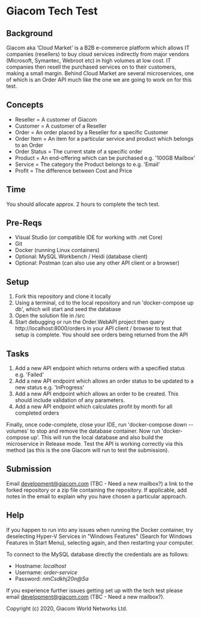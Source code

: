 # Giacom Tech Test

## Background
Giacom aka ‘Cloud Market’ is a B2B e-commerce platform which allows IT companies (resellers) to buy cloud services indirectly from major vendors (Microsoft, Symantec, Webroot etc) in high volumes at low cost. IT companies then resell the purchased services on to their customers, making a small margin. Behind Cloud Market are several microservices, one of which is an Order API much like the one we are going to work on for this test.

## Concepts
* Reseller = A customer of Giacom
* Customer = A customer of a Reseller
* Order = An order placed by a Reseller for a specific Customer
* Order Item = An item for a particular service and product which belongs to an Order
* Order Status = The current state of a specific order
* Product = An end-offering which can be purchased e.g. '100GB Mailbox'
* Service = The category the Product belongs to e.g. 'Email'
* Profit = The difference between Cost and Price

## Time
You should allocate approx. 2 hours to complete the tech test.

## Pre-Reqs
* Visual Studio (or compatible IDE for working with .net Core)
* Git
* Docker (running Linux containers)
* Optional: MySQL Workbench / Heidi (database client)
* Optional: Postman (can also use any other API client or a browser)

## Setup
1. Fork this repository and clone it locally
2. Using a terminal, cd to the local repository and run 'docker-compose up db', which will start and seed the database
3. Open the solution file in /src
4. Start debugging or run the Order.WebAPI project then query http://localhost:8000/orders in your API client / browser to test that setup is complete. You should see orders being returned from the API
   
## Tasks
1. Add a new API endpoint which returns orders with a specified status e.g. 'Failed'
2. Add a new API endpoint which allows an order status to be updated to a new status e.g. 'InProgress'
3. Add a new API endpoint which allows an order to be created. This should include validation of any parameters.
4. Add a new API endpoint which calculates profit by month for all completed orders

Finally, once code-complete, close your IDE, run 'docker-compose down --volumes' to stop and remove the database container. Now run 'docker-compose up'. This will run the local database and also build the microservice in Release mode. Test the API is working correctly via this method (as this is the one Giacom will run to test the submission).

## Submission
Email development@giacom.com (TBC - Need a new mailbox?) a link to the forked repository or a zip file containing the repository. If applicable, add notes in the email to explain why you have chosen a particular approach.

## Help
If you happen to run into any issues when running the Docker container, try deselecting Hyper-V Services in "Windows Features" (Search for Windows Features in Start Menu), selecting again, and then restarting your computer.

To connect to the MySQL database directly the credentials are as follows:
* Hostname: *localhost*
* Username: *order-service*
* Password: *nmCsdkhj20n@Sa*

If you experience further issues getting set up with the tech test please email development@giacom.com (TBC - Need a new mailbox?).

Copyright (c) 2020, Giacom World Networks Ltd.
